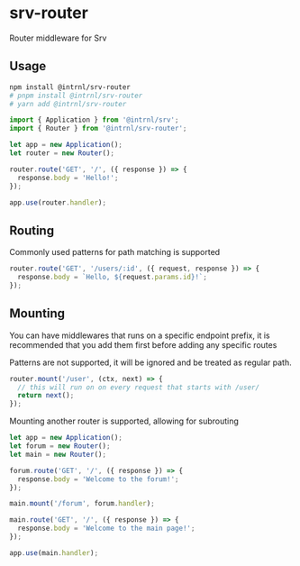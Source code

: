# srv-router

Router middleware for Srv

## Usage

```sh
npm install @intrnl/srv-router
# pnpm install @intrnl/srv-router
# yarn add @intrnl/srv-router
```

```js
import { Application } from '@intrnl/srv';
import { Router } from '@intrnl/srv-router';

let app = new Application();
let router = new Router();

router.route('GET', '/', ({ response }) => {
  response.body = 'Hello!';
});

app.use(router.handler);
```

## Routing

Commonly used patterns for path matching is supported

```js
router.route('GET', '/users/:id', ({ request, response }) => {
  response.body = `Hello, ${request.params.id}!`;
});
```

## Mounting

You can have middlewares that runs on a specific endpoint prefix, it is
recommended that you add them first before adding any specific routes

Patterns are not supported, it will be ignored and be treated as regular path.

```js
router.mount('/user', (ctx, next) => {
  // this will run on on every request that starts with /user/
  return next();
});
```

Mounting another router is supported, allowing for subrouting

```js
let app = new Application();
let forum = new Router();
let main = new Router();

forum.route('GET', '/', ({ response }) => {
  response.body = 'Welcome to the forum!';
});

main.mount('/forum', forum.handler);

main.route('GET', '/', ({ response }) => {
  response.body = 'Welcome to the main page!';
});

app.use(main.handler);
```
